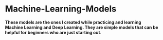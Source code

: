 # Machine-Learning-Models
**These models are the ones I created while practicing and learning Machine Learning and Deep Learning. They are simple models that can be helpful for beginners who are just starting out.**

